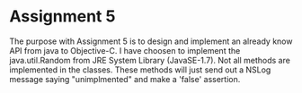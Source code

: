 Assignment 5
============

The purpose with Assignment 5 is to design and implement an already know API from java to Objective-C. 
I have choosen to implement the java.util.Random from JRE System Library (JavaSE-1.7). 
Not all methods are implemented in the classes. These methods will just send out a NSLog message saying "unimplmented" and make a 'false' assertion.